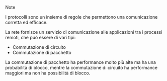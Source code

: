 >[!note]
>I protocolli sono un insieme di regole che permettono una comunicazione corretta ed efficace.

La rete fornisce un servizio di comunicazione alle applicazioni tra i processi remoti, che può essere di vari tipi:
- Commutazione di circuito
- Commutazione di pacchetto

La commutazione di pacchetto ha performance molto più alte ma ha una probabilità di blocco, mentre la commutazione di circuito ha performance maggiori ma non ha possibilità di blocco.

